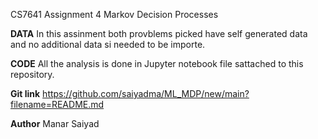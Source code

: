 CS7641 Assignment 4
Markov Decision Processes

**DATA**
In this assinment both provblems picked have self generated data and no additional data si needed to be importe.

**CODE**
All the analysis is done in Jupyter notebook file sattached to this repository.

**Git link**
https://github.com/saiyadma/ML_MDP/new/main?filename=README.md 

**Author**
Manar Saiyad
